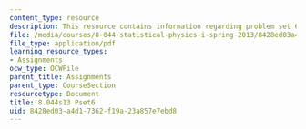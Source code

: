 ```yaml
---
content_type: resource
description: This resource contains information regarding problem set 6.
file: /media/courses/8-044-statistical-physics-i-spring-2013/8428ed03a4d17362f19a23a857e7ebd8_MIT8_044S13_ps6.pdf
file_type: application/pdf
learning_resource_types:
- Assignments
ocw_type: OCWFile
parent_title: Assignments
parent_type: CourseSection
resourcetype: Document
title: 8.044s13 Pset6
uid: 8428ed03-a4d1-7362-f19a-23a857e7ebd8
---
```

